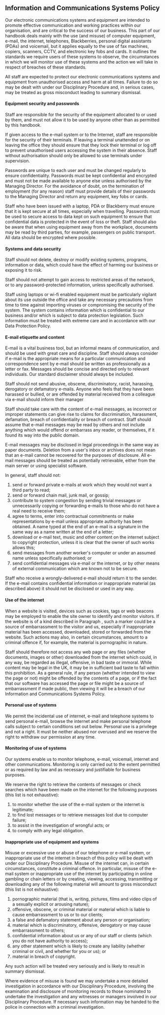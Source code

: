 ## Information and Communications Systems Policy

Our electronic communications systems and equipment are intended to promote effective communication and working practices within our organisation, and are critical to the success of our business.  This part of our handbook deals mainly with the use (and misuse) of computer equipment, e-mail, the internet, telephones, Blackberries, personal digital assistants (PDAs) and voicemail, but it applies equally to the use of fax machines, copiers, scanners, CCTV, and electronic key fobs and cards.  It outlines the standards we require users of these systems to observe, the circumstances in which we will monitor use of these systems and the action we will take in respect of breaches of these standards.

All staff are expected to protect our electronic communications systems and equipment from unauthorised access and harm at all times.  Failure to do so may be dealt with under our Disciplinary Procedure and, in serious cases, may be treated as gross misconduct leading to summary dismissal.

#### Equipment security and passwords

Staff are responsible for the security of the equipment allocated to or used by them, and must not allow it to be used by anyone other than as permitted by this handbook.

If given access to the e-mail system or to the Internet, staff are responsible for the security of their terminals. If leaving a terminal unattended or on leaving the office they should ensure that they lock their terminal or log off to prevent unauthorised users accessing the system in their absence. Staff without authorisation should only be allowed to use terminals under supervision.

Passwords are unique to each user and must be changed regularly to ensure confidentiality. Passwords must be kept confidential and encrypted and must not be made available to anyone else unless authorised by the Managing Director.  For the avoidance of doubt, on the termination of employment (for any reason) staff must provide details of their passwords to the Managing Director and return any equipment, key fobs or cards.

Staff who have been issued with a laptop, PDA or Blackberry must ensure that it is kept secure at all times, especially when travelling.  Passwords must be used to secure access to data kept on such equipment to ensure that confidential data is protected in the event of loss or theft. Staff should also be aware that when using equipment away from the workplace, documents may be read by third parties, for example, passengers on public transport. All data should be encrypted where possible.

#### Systems and data security

Staff should not delete, destroy or modify existing systems, programs, information or data, which could have the effect of harming our business or exposing it to risk.

Staff should not attempt to gain access to restricted areas of the network, or to any password-protected information, unless specifically authorised.

Staff using laptops or wi-fi enabled equipment must be particularly vigilant about its use outside the office and take any necessary precautions from time to time against importing viruses or compromising the security of the system.  The system contains information which is confidential to our business and/or which is subject to data protection legislation.  Such information must be treated with extreme care and in accordance with our Data Protection Policy.

#### E-mail etiquette and content

E-mail is a vital business tool, but an informal means of communication, and should be used with great care and discipline.  Staff should always consider if e-mail is the appropriate means for a particular communication and correspondence sent by e-mail should be written as professionally as a letter or fax. Messages should be concise and directed only to relevant individuals. Our standard disclaimer should always be included.

Staff should not send abusive, obscene, discriminatory, racist, harassing, derogatory or defamatory e-mails.  Anyone who feels that they have been harassed or bullied, or are offended by material received from a colleague via e-mail should inform their manager

Staff should take care with the content of e-mail messages, as incorrect or improper statements can give rise to claims for discrimination, harassment, defamation, breach of confidentiality or breach of contract.  Staff should assume that e-mail messages may be read by others and not include anything which would offend or embarrass any reader, or themselves, if it found its way into the public domain.

E-mail messages may be disclosed in legal proceedings in the same way as paper documents.  Deletion from a user&#39;s inbox or archives does not mean that an e-mail cannot be recovered for the purposes of disclosure.  All e-mail messages should be treated as potentially retrievable, either from the main server or using specialist software.

In general, staff should not:

1. send or forward private e-mails at work which they would not want a third party to read;
2. send or forward chain mail, junk mail, or gossip;
3. contribute to system congestion by sending trivial messages or unnecessarily copying or forwarding e-mails to those who do not have a real need to receive them;
4. agree to terms, enter into contractual commitments or make representations by e-mail unless appropriate authority has been obtained.  A name typed at the end of an e-mail is a signature in the same way as a name written at the end of a letter;
5. download or e-mail text, music and other content on the internet subject to copyright protection, unless it is clear that the owner of such works allows this;
6. send messages from another worker&#39;s computer or under an assumed name unless specifically authorised; or
7. send confidential messages via e-mail or the internet, or by other means of external communication which are known not to be secure.

Staff who receive a wrongly-delivered e-mail should return it to the sender. If the e-mail contains confidential information or inappropriate material (as described above) it should not be disclosed or used in any way.

#### Use of the internet

When a website is visited, devices such as cookies, tags or web beacons may be employed to enable the site owner to identify and monitor visitors.  If the website is of a kind described in Paragraph , such a marker could be a source of embarrassment to the visitor and us, especially if inappropriate material has been accessed, downloaded, stored or forwarded from the website.  Such actions may also, in certain circumstances, amount to a criminal offence if, for example, the material is pornographic in nature.

Staff should therefore not access any web page or any files (whether documents, images or other) downloaded from the internet which could, in any way, be regarded as illegal, offensive, in bad taste or immoral.  While content may be legal in the UK, it may be in sufficient bad taste to fall within this prohibition. As a general rule, if any person (whether intended to view the page or not) might be offended by the contents of a page, or if the fact that our software has accessed the page or file might be a source of embarrassment if made public, then viewing it will be a breach of our Information and Communications Systems Policy.

#### Personal use of systems

We permit the incidental use of internet, e-mail and telephone systems to send personal e-mail, browse the internet and make personal telephone calls subject to certain conditions set out below.  Personal use is a privilege and not a right. It must be neither abused nor overused and we reserve the right to withdraw our permission at any time.

#### Monitoring of use of systems

Our systems enable us to monitor telephone, e-mail, voicemail, internet and other communications. Monitoring is only carried out to the extent permitted or as required by law and as necessary and justifiable for business purposes.

We reserve the right to retrieve the contents of messages or check searches which have been made on the internet for the following purposes (this list is not exhaustive):

1. to monitor whether the use of the e-mail system or the internet is legitimate;
2. to find lost messages or to retrieve messages lost due to computer failure;
3. to assist in the investigation of wrongful acts; or
4. to comply with any legal obligation.

#### Inappropriate use of equipment and systems

Misuse or excessive use or abuse of our telephone or e-mail system, or inappropriate use of the internet in breach of this policy will be dealt with under our Disciplinary Procedure.  Misuse of the internet can, in certain circumstances, constitute a criminal offence.  In particular, misuse of the e-mail system or inappropriate use of the internet by participating in online gambling or chain letters or by creating, viewing, accessing, transmitting or downloading any of the following material will amount to gross misconduct (this list is not exhaustive):

1. pornographic material (that is, writing, pictures, films and video clips of a sexually explicit or arousing nature);
2. offensive, obscene, or criminal material or material which is liable to cause embarrassment to us or to our clients;
3. a false and defamatory statement about any person or organisation;
4. material which is discriminatory, offensive, derogatory or may cause embarrassment to others;
5. confidential information about us or any of our staff or clients (which you do not have authority to access);
6. any other statement which is likely to create any liability (whether criminal or civil, and whether for you or us); or
7. material in breach of copyright.

Any such action will be treated very seriously and is likely to result in summary dismissal.

Where evidence of misuse is found we may undertake a more detailed investigation in accordance with our Disciplinary Procedure, involving the examination and disclosure of monitoring records to those nominated to undertake the investigation and any witnesses or managers involved in our Disciplinary Procedure.  If necessary such information may be handed to the police in connection with a criminal investigation.
